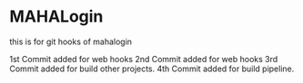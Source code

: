 # MAHALogin
this is for git hooks  of mahalogin

1st Commit added for web hooks
2nd Commit added for web hooks
3rd Commit added for build other projects.
4th Commit added for build pipeline.



